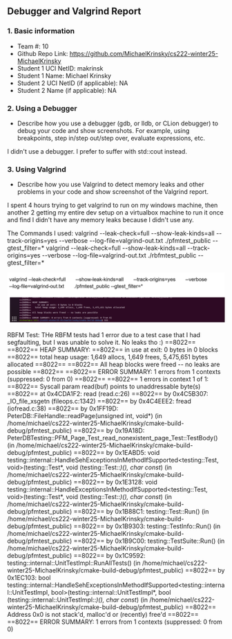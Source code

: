 ## Debugger and Valgrind Report

### 1. Basic information
- Team #: 10
- Github Repo Link: https://github.com/MichaelKrinsky/cs222-winter25-MichaelKrinsky
- Student 1 UCI NetID: makrinsk
- Student 1 Name: Michael Krinsky
- Student 2 UCI NetID (if applicable): NA
- Student 2 Name (if applicable): NA


### 2. Using a Debugger
- Describe how you use a debugger (gdb, or lldb, or CLion debugger) to debug your code and show screenshots. 
For example, using breakpoints, step in/step out/step over, evaluate expressions, etc. 

I didn't use a debugger. I prefer to suffer with std::cout instead.
### 3. Using Valgrind
- Describe how you use Valgrind to detect memory leaks and other problems in your code and show screenshot of the Valgrind report.

 I spent 4 hours trying to get valgrind to run on my windows machine, then another 2 getting my entire dev setup on a virtualbox machine to run it once and find I didn't have any memory leaks because I didn't use any. 

The Commands I used:
valgrind --leak-check=full       --show-leak-kinds=all       --track-origins=yes       --verbose       --log-file=valgrind-out.txt       ./pfmtest_public --gtest_filter=*
valgrind --leak-check=full       --show-leak-kinds=all       --track-origins=yes       --verbose       --log-file=valgrind-out.txt       ./rbfmtest_public --gtest_filter=*

![](pfm.png)

RBFM Test:
 THe RBFM tests had 1 error due to a test case that I had segfaulting, but I was unable to solve it. No leaks tho :)
==8022==
==8022== HEAP SUMMARY:
==8022==     in use at exit: 0 bytes in 0 blocks
==8022==   total heap usage: 1,649 allocs, 1,649 frees, 5,475,651 bytes allocated
==8022==
==8022== All heap blocks were freed -- no leaks are possible
==8022==
==8022== ERROR SUMMARY: 1 errors from 1 contexts (suppressed: 0 from 0)
==8022==
==8022== 1 errors in context 1 of 1:
==8022== Syscall param read(buf) points to unaddressable byte(s)
==8022==    at 0x4CDA1F2: read (read.c:26)
==8022==    by 0x4C5B307: _IO_file_xsgetn (fileops.c:1342)
==8022==    by 0x4C4EEE2: fread (iofread.c:38)
==8022==    by 0x1FF19D: PeterDB::FileHandle::readPage(unsigned int, void*) (in /home/michael/cs222-winter25-MichaelKrinsky/cmake-build-debug/pfmtest_public)
==8022==    by 0x19A18D: PeterDBTesting::PFM_Page_Test_read_nonexistent_page_Test::TestBody() (in /home/michael/cs222-winter25-MichaelKrinsky/cmake-build-debug/pfmtest_public)
==8022==    by 0x1EABD5: void testing::internal::HandleSehExceptionsInMethodIfSupported<testing::Test, void>(testing::Test*, void (testing::Test::*)(), char const*) (in /home/michael/cs222-winter25-MichaelKrinsky/cmake-build-debug/pfmtest_public)
==8022==    by 0x1E3128: void testing::internal::HandleExceptionsInMethodIfSupported<testing::Test, void>(testing::Test*, void (testing::Test::*)(), char const*) (in /home/michael/cs222-winter25-MichaelKrinsky/cmake-build-debug/pfmtest_public)
==8022==    by 0x1B88C1: testing::Test::Run() (in /home/michael/cs222-winter25-MichaelKrinsky/cmake-build-debug/pfmtest_public)
==8022==    by 0x1B9303: testing::TestInfo::Run() (in /home/michael/cs222-winter25-MichaelKrinsky/cmake-build-debug/pfmtest_public)
==8022==    by 0x1B9C00: testing::TestSuite::Run() (in /home/michael/cs222-winter25-MichaelKrinsky/cmake-build-debug/pfmtest_public)
==8022==    by 0x1C9592: testing::internal::UnitTestImpl::RunAllTests() (in /home/michael/cs222-winter25-MichaelKrinsky/cmake-build-debug/pfmtest_public)
==8022==    by 0x1EC103: bool testing::internal::HandleSehExceptionsInMethodIfSupported<testing::internal::UnitTestImpl, bool>(testing::internal::UnitTestImpl*, bool (testing::internal::UnitTestImpl::*)(), char const*) (in /home/michael/cs222-winter25-MichaelKrinsky/cmake-build-debug/pfmtest_public)
==8022==  Address 0x0 is not stack'd, malloc'd or (recently) free'd
==8022==
==8022== ERROR SUMMARY: 1 errors from 1 contexts (suppressed: 0 from 0)
